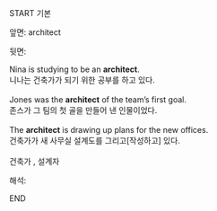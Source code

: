 START
기본

앞면:
architect


뒷면:
<div>Nina is studying to be an <strong>architect</strong>. </div><div><div>니나는 건축가가 되기 위한 공부를 하고 있다.</div></div><div><br></div><div><div>Jones was the <strong>architect</strong> of the team’s first goal. </div><div><div>존스가 그 팀의 첫 골을 만들어 낸 인물이었다.</div></div></div><div><br></div><div><div>The <strong>architect</strong> is drawing up plans for the new offices. </div><div><div>건축가가 새 사무실 설계도를 그리고[작성하고] 있다.</div></div></div><div><br></div><div>건축가 , <span>설계자</span></div>


해석:
<!--ID: 1746614453445-->
END